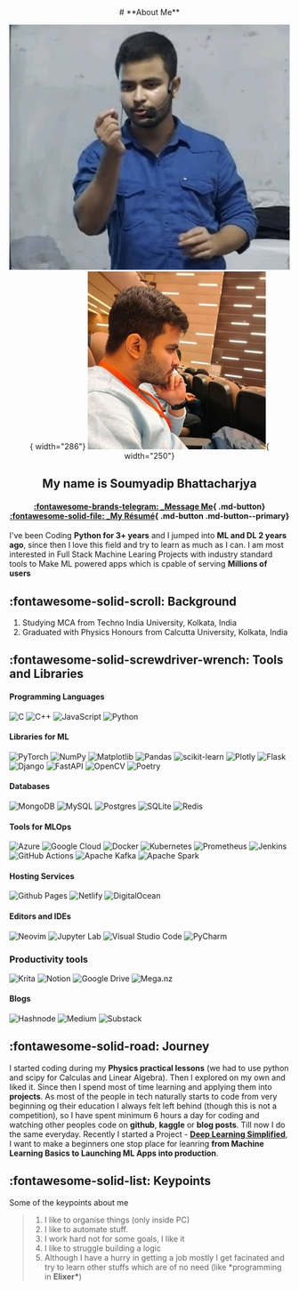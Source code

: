 <center>
# **About Me**
</center>
<center>
<!-- ![Hello](../images/profile_photo.jpg){ width="200" } -->

![](images/banner-cropped-2.png){ width="286"}
![](../images/profile_photo.jpg){ width="250"}

## My name is <b>Soumyadip Bhattacharjya</b>

#### [:fontawesome-brands-telegram: _Message Me](https://t.me/Soumyadipbhatt){ .md-button} [:fontawesome-solid-file: _My Résumé](images/SoumyadipBhattacharjya.pdf){ .md-button .md-button--primary}
</center>

I've been Coding <b>Python for 3+ years</b> and I jumped into <b>ML and DL 2 years ago</b>, since then I love this field and try to learn as much as I can. I am most interested in Full Stack Machine Learing Projects with industry standard tools to Make ML powered apps which is cpable of serving <b>Millions of users</b><h4>

## :fontawesome-solid-scroll: **Background**

1. Studying MCA from Techno India University, Kolkata, India
2. Graduated with Physics Honours from Calcutta University, Kolkata, India

## :fontawesome-solid-screwdriver-wrench: **Tools and Libraries**

#### Programming Languages

![C](https://img.shields.io/badge/c-%2300599C.svg?style=for-the-badge&logo=c&logoColor=white)
![C++](https://img.shields.io/badge/c++-%2300599C.svg?style=for-the-badge&logo=c%2B%2B&logoColor=white)
![JavaScript](https://img.shields.io/badge/javascript-%23323330.svg?style=for-the-badge&logo=javascript&logoColor=%23F7DF1E)
![Python](https://img.shields.io/badge/python-3670A0?style=for-the-badge&logo=python&logoColor=ffdd54)

#### Libraries for ML

![PyTorch](https://img.shields.io/badge/PyTorch-%23EE4C2C.svg?style=for-the-badge&logo=PyTorch&logoColor=white)
![NumPy](https://img.shields.io/badge/numpy-%23013243.svg?style=for-the-badge&logo=numpy&logoColor=white)
![Matplotlib](https://img.shields.io/badge/Matplotlib-%23ffffff.svg?style=for-the-badge&logo=Matplotlib&logoColor=black)
![Pandas](https://img.shields.io/badge/pandas-%23150458.svg?style=for-the-badge&logo=pandas&logoColor=white)
![scikit-learn](https://img.shields.io/badge/scikit--learn-%23F7931E.svg?style=for-the-badge&logo=scikit-learn&logoColor=white)
![Plotly](https://img.shields.io/badge/Plotly-%233F4F75.svg?style=for-the-badge&logo=plotly&logoColor=white)
![Flask](https://img.shields.io/badge/flask-%23000.svg?style=for-the-badge&logo=flask&logoColor=white)
![Django](https://img.shields.io/badge/django-%23092E20.svg?style=for-the-badge&logo=django&logoColor=white)
![FastAPI](https://img.shields.io/badge/FastAPI-005571?style=for-the-badge&logo=fastapi)
![OpenCV](https://img.shields.io/badge/opencv-%23white.svg?style=for-the-badge&logo=opencv&logoColor=white)
![Poetry](https://img.shields.io/badge/Poetry-%233B82F6.svg?style=for-the-badge&logo=poetry&logoColor=0B3D8D)

#### Databases

![MongoDB](https://img.shields.io/badge/MongoDB-%234ea94b.svg?style=for-the-badge&logo=mongodb&logoColor=white)
![MySQL](https://img.shields.io/badge/mysql-4479A1.svg?style=for-the-badge&logo=mysql&logoColor=white)
![Postgres](https://img.shields.io/badge/postgres-%23316192.svg?style=for-the-badge&logo=postgresql&logoColor=white)
![SQLite](https://img.shields.io/badge/sqlite-%2307405e.svg?style=for-the-badge&logo=sqlite&logoColor=white)
![Redis](https://img.shields.io/badge/redis-%23DD0031.svg?style=for-the-badge&logo=redis&logoColor=white)

#### Tools for MLOps

![Azure](https://img.shields.io/badge/azure-%230072C6.svg?style=for-the-badge&logo=microsoftazure&logoColor=white)
![Google Cloud](https://img.shields.io/badge/GoogleCloud-%234285F4.svg?style=for-the-badge&logo=google-cloud&logoColor=white)
![Docker](https://img.shields.io/badge/docker-%230db7ed.svg?style=for-the-badge&logo=docker&logoColor=white)
![Kubernetes](https://img.shields.io/badge/kubernetes-%23326ce5.svg?style=for-the-badge&logo=kubernetes&logoColor=white)
![Prometheus](https://img.shields.io/badge/Prometheus-E6522C?style=for-the-badge&logo=Prometheus&logoColor=white)
![Jenkins](https://img.shields.io/badge/jenkins-%232C5263.svg?style=for-the-badge&logo=jenkins&logoColor=white)
![GitHub Actions](https://img.shields.io/badge/github%20actions-%232671E5.svg?style=for-the-badge&logo=githubactions&logoColor=white)
![Apache Kafka](https://img.shields.io/badge/Apache%20Kafka-000?style=for-the-badge&logo=apachekafka)
![Apache Spark](https://img.shields.io/badge/Apache%20Spark-FDEE21?style=flat-square&logo=apachespark&logoColor=black)

#### Hosting Services

![Github Pages](https://img.shields.io/badge/github%20pages-121013?style=for-the-badge&logo=github&logoColor=white)
![Netlify](https://img.shields.io/badge/netlify-%23000000.svg?style=for-the-badge&logo=netlify&logoColor=#00C7B7)
![DigitalOcean](https://img.shields.io/badge/DigitalOcean-%230167ff.svg?style=for-the-badge&logo=digitalOcean&logoColor=white)

#### Editors and IDEs

![Neovim](https://img.shields.io/badge/NeoVim-%2357A143.svg?&style=for-the-badge&logo=neovim&logoColor=white)
![Jupyter Lab](https://img.shields.io/badge/jupyter-%23FA0F00.svg?style=for-the-badge&logo=jupyter&logoColor=white)
![Visual Studio Code](https://img.shields.io/badge/Visual%20Studio%20Code-0078d7.svg?style=for-the-badge&logo=visual-studio-code&logoColor=white)
![PyCharm](https://img.shields.io/badge/pycharm-143?style=for-the-badge&logo=pycharm&logoColor=black&color=black&labelColor=green)

### Productivity tools

![Krita](https://img.shields.io/badge/Krita-203759?style=for-the-badge&logo=krita&logoColor=EEF37B)
![Notion](https://img.shields.io/badge/Notion-%23000000.svg?style=for-the-badge&logo=notion&logoColor=white)
![Google Drive](https://img.shields.io/badge/Google%20Drive-4285F4?style=for-the-badge&logo=googledrive&logoColor=white)
![Mega.nz](https://img.shields.io/badge/Mega-%23D90007.svg?style=for-the-badge&logo=Mega&logoColor=white)

#### Blogs

![Hashnode](https://img.shields.io/badge/Hashnode-2962FF?style=for-the-badge&logo=hashnode&logoColor=white)
![Medium](https://img.shields.io/badge/Medium-12100E?style=for-the-badge&logo=medium&logoColor=white)
![Substack](https://img.shields.io/badge/Substack-%23006f5c.svg?style=for-the-badge&logo=substack&logoColor=FF6719)

## :fontawesome-solid-road: **Journey**

I started coding during my **Physics practical lessons** (we had to use python and scipy for Calculas and Linear Algebra).
Then I explored on my own and liked it. Since then I spend most of time learning and applying them into **projects**. As most of the people in tech naturally starts to code from very beginning og their education I always felt left behind (though this is not a competition), so I have spent minimum 6 hours a day for coding and watching other peoples code on **github**, **kaggle** or **blog posts**. Till now I do the same everyday. Recently I started a Project - **[Deep Learning Simplified](../dl/index.md)**, I want to make a beginners one stop place for leanring **from Machine Learning Basics to Launching ML Apps into production**.

## :fontawesome-solid-list: **Keypoints**

Some of the keypoints about me

> 1. I like to organise things (only inside PC)
> 2. I like to automate stuff.
> 3. I work hard not for some goals, I like it
> 4. I like to struggle building a logic
> 5. Although I have a hurry in getting a job mostly I get facinated and try to learn other stuffs which are of no need (like \*programming in **Elixer\***)
